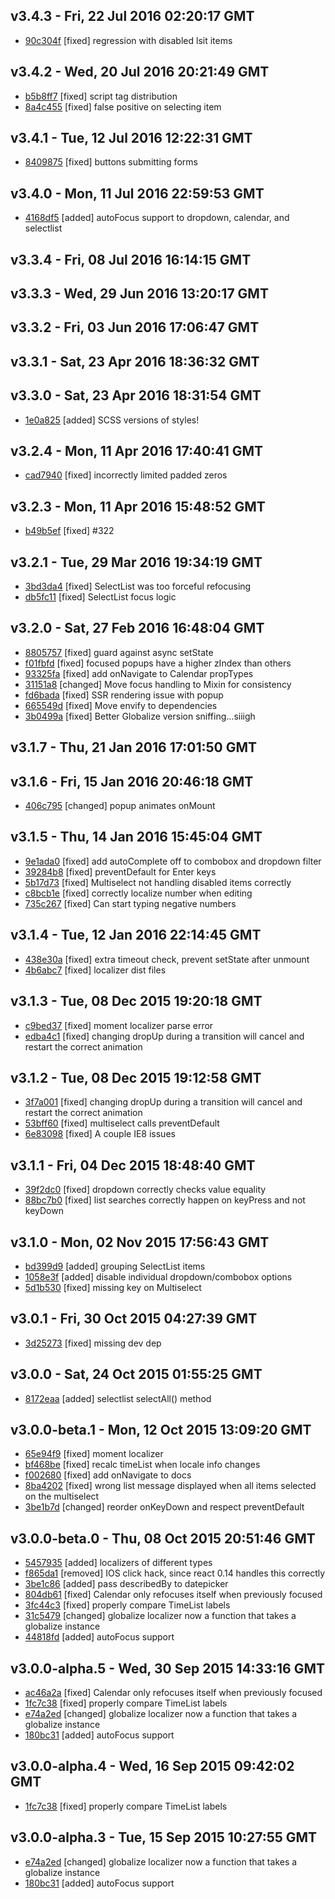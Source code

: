 v3.4.3 - Fri, 22 Jul 2016 02:20:17 GMT
--------------------------------------

- [90c304f](../../commit/90c304f) [fixed] regression with disabled lsit items



v3.4.2 - Wed, 20 Jul 2016 20:21:49 GMT
--------------------------------------

- [b5b8ff7](../../commit/b5b8ff7) [fixed] script tag distribution
- [8a4c455](../../commit/8a4c455) [fixed] false positive on selecting item



v3.4.1 - Tue, 12 Jul 2016 12:22:31 GMT
--------------------------------------

- [8409875](../../commit/8409875) [fixed] buttons submitting forms



v3.4.0 - Mon, 11 Jul 2016 22:59:53 GMT
--------------------------------------

- [4168df5](../../commit/4168df5) [added] autoFocus support to dropdown, calendar, and selectlist



v3.3.4 - Fri, 08 Jul 2016 16:14:15 GMT
--------------------------------------





v3.3.3 - Wed, 29 Jun 2016 13:20:17 GMT
--------------------------------------





v3.3.2 - Fri, 03 Jun 2016 17:06:47 GMT
--------------------------------------





v3.3.1 - Sat, 23 Apr 2016 18:36:32 GMT
--------------------------------------





v3.3.0 - Sat, 23 Apr 2016 18:31:54 GMT
--------------------------------------

- [1e0a825](../../commit/1e0a825) [added] SCSS versions of styles!



v3.2.4 - Mon, 11 Apr 2016 17:40:41 GMT
--------------------------------------

- [cad7940](../../commit/cad7940) [fixed] incorrectly limited padded zeros



v3.2.3 - Mon, 11 Apr 2016 15:48:52 GMT
--------------------------------------

- [b49b5ef](../../commit/b49b5ef) [fixed] #322



v3.2.1 - Tue, 29 Mar 2016 19:34:19 GMT
--------------------------------------

- [3bd3da4](../../commit/3bd3da4) [fixed] SelectList was too forceful refocusing
- [db5fc11](../../commit/db5fc11) [fixed] SelectList focus logic



v3.2.0 - Sat, 27 Feb 2016 16:48:04 GMT
--------------------------------------

- [8805757](../../commit/8805757) [fixed] guard against async setState
- [f01fbfd](../../commit/f01fbfd) [fixed] focused popups have a higher zIndex than others
- [93325fa](../../commit/93325fa) [fixed] add onNavigate to Calendar propTypes
- [31151a8](../../commit/31151a8) [changed] Move focus handling to Mixin for consistency
- [fd6bada](../../commit/fd6bada) [fixed] SSR rendering issue with popup
- [665549d](../../commit/665549d) [fixed] Move envify to dependencies
- [3b0499a](../../commit/3b0499a) [fixed] Better Globalize version sniffing...siiigh



v3.1.7 - Thu, 21 Jan 2016 17:01:50 GMT
--------------------------------------





v3.1.6 - Fri, 15 Jan 2016 20:46:18 GMT
--------------------------------------

- [406c795](../../commit/406c795) [changed] popup animates onMount



v3.1.5 - Thu, 14 Jan 2016 15:45:04 GMT
--------------------------------------

- [9e1ada0](../../commit/9e1ada0) [fixed] add autoComplete off to combobox and dropdown filter
- [39284b8](../../commit/39284b8) [fixed] preventDefault for Enter keys
- [5b17d73](../../commit/5b17d73) [fixed] Multiselect not handling disabled items correctly
- [c8bcb1e](../../commit/c8bcb1e) [fixed] correctly localize number when editing
- [735c267](../../commit/735c267) [fixed] Can start typing negative numbers



v3.1.4 - Tue, 12 Jan 2016 22:14:45 GMT
--------------------------------------

- [438e30a](../../commit/438e30a) [fixed] extra timeout check, prevent setState after unmount
- [4b6abc7](../../commit/4b6abc7) [fixed] localizer dist files



v3.1.3 - Tue, 08 Dec 2015 19:20:18 GMT
--------------------------------------

- [c9bed37](../../commit/c9bed37) [fixed] moment localizer parse error
- [edba4c1](../../commit/edba4c1) [fixed] changing dropUp during a transition will cancel and restart the correct animation



v3.1.2 - Tue, 08 Dec 2015 19:12:58 GMT
--------------------------------------

- [3f7a001](../../commit/3f7a001) [fixed] changing dropUp during a transition will cancel and restart the correct animation
- [53bff60](../../commit/53bff60) [fixed] multiselect calls preventDefault
- [6e83098](../../commit/6e83098) [fixed] A couple IE8 issues



v3.1.1 - Fri, 04 Dec 2015 18:48:40 GMT
--------------------------------------

- [39f2dc0](../../commit/39f2dc0) [fixed] dropdown correctly checks value equality
- [88bc7b0](../../commit/88bc7b0) [fixed]  list searches correctly happen on keyPress and not keyDown



v3.1.0 - Mon, 02 Nov 2015 17:56:43 GMT
--------------------------------------

- [bd399d9](../../commit/bd399d9) [added] grouping SelectList items
- [1058e3f](../../commit/1058e3f) [added] disable individual dropdown/combobox options
- [5d1b530](../../commit/5d1b530) [fixed] missing key on Multiselect



v3.0.1 - Fri, 30 Oct 2015 04:27:39 GMT
--------------------------------------

- [3d25273](../../commit/3d25273) [fixed] missing dev dep



v3.0.0 - Sat, 24 Oct 2015 01:55:25 GMT
--------------------------------------

- [8172eaa](../../commit/8172eaa) [added] selectlist selectAll() method



v3.0.0-beta.1 - Mon, 12 Oct 2015 13:09:20 GMT
---------------------------------------------

- [65e94f9](../../commit/65e94f9) [fixed] moment localizer
- [bf468be](../../commit/bf468be) [fixed] recalc timeList when locale info changes
- [f002680](../../commit/f002680) [fixed] add onNavigate to docs
- [8ba4202](../../commit/8ba4202) [fixed] wrong list message displayed when all items selected on the multiselect
- [3be1b7d](../../commit/3be1b7d) [changed] reorder onKeyDown and respect preventDefault



v3.0.0-beta.0 - Thu, 08 Oct 2015 20:51:46 GMT
---------------------------------------------

- [5457935](../../commit/5457935) [added] localizers of different types
- [f865da1](../../commit/f865da1) [removed] IOS click hack, since react 0.14 handles this correctly
- [3be1c86](../../commit/3be1c86) [added] pass describedBy to datepicker
- [804db61](../../commit/804db61) [fixed] Calendar only refocuses itself when previously focused
- [3fc44c3](../../commit/3fc44c3) [fixed] properly compare TimeList labels
- [31c5479](../../commit/31c5479) [changed] globalize localizer now a function that takes a globalize instance
- [44818fd](../../commit/44818fd) [added] autoFocus support



v3.0.0-alpha.5 - Wed, 30 Sep 2015 14:33:16 GMT
----------------------------------------------

- [ac46a2a](../../commit/ac46a2a) [fixed] Calendar only refocuses itself when previously focused
- [1fc7c38](../../commit/1fc7c38) [fixed] properly compare TimeList labels
- [e74a2ed](../../commit/e74a2ed) [changed] globalize localizer now a function that takes a globalize instance
- [180bc31](../../commit/180bc31) [added] autoFocus support



v3.0.0-alpha.4 - Wed, 16 Sep 2015 09:42:02 GMT
----------------------------------------------

- [1fc7c38](../../commit/1fc7c38) [fixed] properly compare TimeList labels



v3.0.0-alpha.3 - Tue, 15 Sep 2015 10:27:55 GMT
----------------------------------------------

- [e74a2ed](../../commit/e74a2ed) [changed] globalize localizer now a function that takes a globalize instance
- [180bc31](../../commit/180bc31) [added] autoFocus support



